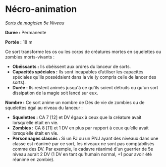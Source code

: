 # Nécro-animation


*[Sorts de magicien](../Sorts_de_magicien.md) 5e Niveau*

**Durée :** Permanente

**Portée :** 18 m

Ce sort transforme les os ou les corps de créatures mortes en squelettes
ou zombies morts-vivants :

  - **Obéissants :** Ils obéissent aux ordres du lanceur de sorts.
  - **Capacités spéciales :** Ils sont incapables d’utiliser les
    capacités spéciales qu'ils possédaient dans la vie (y compris celle
    de lancer des sorts).
  - **Durée :** Ils restent animés jusqu'à ce qu'ils soient détruits ou
    qu'un sort dissipation de la magie soit lancé sur eux.

**Nombre :** Ce sort anime un nombre de Dés de vie de zombies ou de
squelettes égal au niveau du lanceur :

  - **Squelettes :** CA 7 \[12\] et DV égaux à ceux que la créature
    avait lorsqu’elle était en vie.
  - **Zombies :** CA 8 \[11\] et 1 DV en plus par rapport à ceux qu’elle
    avait lorsqu’elle était en vie.
  - **Personnages classés :** Si un PJ ou un PNJ ayant des niveaux dans
    une classe est réanimé par ce sort, les niveaux ne sont pas
    comptabilisés comme des DV. Par exemple, le cadavre réanimé d'un
    guerrier de 5e niveau aurait 2 DV (1 DV en tant qu'humain normal, +1
    pour avoir été réanimé en zombie).